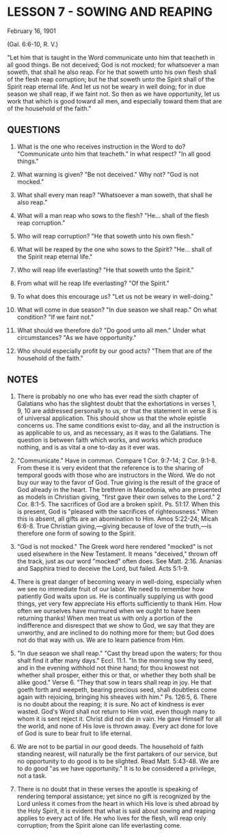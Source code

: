 # LESSON 7 - SOWING AND REAPING

February 16, 1901

(Gal. 6:6-10, R. V.)

"Let him that is taught in the Word communicate unto him that teacheth in all good things. Be not deceived; God is not mocked; for whatsoever a man soweth, that shall he also reap. For he that soweth unto his own flesh shall of the flesh reap corruption; but he that soweth unto the Spirit shall of the Spirit reap eternal life. And let us not be weary in well doing; for in due season we shall reap, if we faint not. So then as we have opportunity, let us work that which is good toward all men, and especially toward them that are of the household of the faith."

## QUESTIONS

1. What is the one who receives instruction in the Word to do? "Communicate unto him that teacheth." In what respect? "In all good things."

2. What warning is given? "Be not deceived." Why not? "God is not mocked."

3. What shall every man reap?
   "Whatsoever a man soweth, that shall he also reap."

4. What will a man reap who sows to the flesh?
   "He... shall of the flesh reap corruption."

5. Who will reap corruption?
   "He that soweth unto his own flesh."

6. What will be reaped by the one who sows to the Spirit?
   "He... shall of the Spirit reap eternal life."

7. Who will reap life everlasting?
   "He that soweth unto the Spirit."

8. From what will he reap life everlasting?
   "Of the Spirit."

9. To what does this encourage us?
   "Let us not be weary in well-doing."

10. What will come in due season? "In due season we shall reap." On what condition? "If we faint not."

11. What should we therefore do? "Do good unto all men." Under what circumstances? "As we have opportunity."

12. Who should especially profit by our good acts?
    "Them that are of the household of the faith."

## NOTES

1. There is probably no one who has ever read the sixth chapter of Galatians who has the slightest doubt that the exhortations in verses 1, 9, 10 are addressed personally to us, or that the statement in verse 8 is of universal application. This should show us that the whole epistle concerns us. The same conditions exist to-day, and all the instruction is as applicable to us, and as necessary, as it was to the Galatians. The question is between faith which works, and works which produce nothing, and is as vital a one to-day as it ever was.

2. "Communicate." Have in common. Compare 1 Cor. 9:7-14; 2 Cor. 9:1-8. From these it is very evident that the reference is to the sharing of temporal goods with those who are instructors in the Word. We do not buy our way to the favor of God. True giving is the result of the grace of God already in the heart. The brethren in Macedonia, who are presented as models in Christian giving, "first gave their own selves to the Lord." 2 Cor. 8:1-5. The sacrifices of God are a broken spirit. Ps. 51:17. When this is present, God is "pleased with the sacrifices of righteousness." When this is absent, all gifts are an abomination to Him. Amos 5:22-24; Micah 6:6-8. True Christian giving,—giving because of love of the truth,—is therefore one form of sowing to the Spirit.

3. "God is not mocked." The Greek word here rendered "mocked" is not used elsewhere in the New Testament. It means "deceived," thrown off the track, just as our word "mocked" often does. See Matt. 2:16. Ananias and Sapphira tried to deceive the Lord, but failed. Acts 5:1-9.

4. There is great danger of becoming weary in well-doing, especially when we see no immediate fruit of our labor. We need to remember how patiently God waits upon us. He is continually supplying us with good things, yet very few appreciate His efforts sufficiently to thank Him. How often we ourselves have murmured when we ought to have been returning thanks! When men treat us with only a portion of the indifference and disrespect that we show to God, we say that they are unworthy, and are inclined to do nothing more for them; but God does not do that way with us. We are to learn patience from Him.

5. "In due season we shall reap." "Cast thy bread upon the waters; for thou shalt find it after many days." Eccl. 11:1. "In the morning sow thy seed, and in the evening withhold not thine hand; for thou knowest not whether shall prosper, either this or that, or whether they both shall be alike good." Verse 6. "They that sow in tears shall reap in joy. He that goeth forth and weepeth, bearing precious seed, shall doubtless come again with rejoicing, bringing his sheaves with him." Ps. 126:5, 6. There is no doubt about the reaping; it is sure. No act of kindness is ever wasted. God's Word shall not return to Him void, even though many to whom it is sent reject it. Christ did not die in vain. He gave Himself for all the world, and none of His love is thrown away. Every act done for love of God is sure to bear fruit to life eternal.

6. We are not to be partial in our good deeds. The household of faith standing nearest, will naturally be the first partakers of our service, but no opportunity to do good is to be slighted. Read Matt. 5:43-48. We are to do good "as we have opportunity." It is to be considered a privilege, not a task.

7. There is no doubt that in these verses the apostle is speaking of rendering temporal assistance; yet since no gift is recognized by the Lord unless it comes from the heart in which His love is shed abroad by the Holy Spirit, it is evident that what is said about sowing and reaping applies to every act of life. He who lives for the flesh, will reap only corruption; from the Spirit alone can life everlasting come.